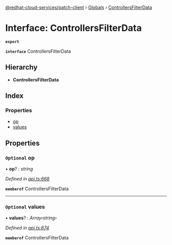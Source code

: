 [@redhat-cloud-services/patch-client](../README.md) › [Globals](../globals.md) › [ControllersFilterData](controllersfilterdata.md)

# Interface: ControllersFilterData

**`export`** 

**`interface`** ControllersFilterData

## Hierarchy

* **ControllersFilterData**

## Index

### Properties

* [op](controllersfilterdata.md#optional-op)
* [values](controllersfilterdata.md#optional-values)

## Properties

### `Optional` op

• **op**? : *string*

*Defined in [api.ts:668](https://github.com/RedHatInsights/javascript-clients/blob/77019e3d/packages/patch/api.ts#L668)*

**`memberof`** ControllersFilterData

___

### `Optional` values

• **values**? : *Array‹string›*

*Defined in [api.ts:674](https://github.com/RedHatInsights/javascript-clients/blob/77019e3d/packages/patch/api.ts#L674)*

**`memberof`** ControllersFilterData
